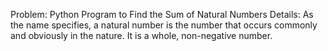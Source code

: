 Problem: Python Program to Find the Sum of Natural Numbers
Details: As the name specifies, a natural number is the number that occurs commonly and obviously in the nature. It is a whole, non-negative number.
